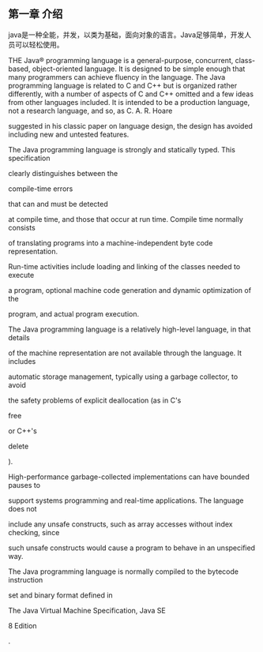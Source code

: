 ## 第一章 介绍

java是一种全能，并发，以类为基础，面向对象的语言。Java足够简单，开发人员可以轻松使用。

THE Java® programming language is a general-purpose, concurrent, class-based, object-oriented language. It is designed to be simple enough that many programmers can achieve fluency in the language. The Java programming language is related to C and C++ but is organized rather differently, with a number of aspects of C and C++ omitted and a few ideas from other languages included. It is intended to be a production language, not a research language, and so, as C. A. R. Hoare

suggested in his classic paper on language design, the design has avoided including new and untested features.

The Java programming language is strongly and statically typed. This specification

clearly distinguishes between the

compile-time errors

that can and must be detected

at compile time, and those that occur at run time. Compile time normally consists

of translating programs into a machine-independent byte code representation.

Run-time activities include loading and linking of the classes needed to execute

a program, optional machine code generation and dynamic optimization of the

program, and actual program execution.

The Java programming language is a relatively high-level language, in that details

of the machine representation are not available through the language. It includes

automatic storage management, typically using a garbage collector, to avoid

the safety problems of explicit deallocation \(as in C's

free

or C++'s

delete

\).

High-performance garbage-collected implementations can have bounded pauses to

support systems programming and real-time applications. The language does not

include any unsafe constructs, such as array accesses without index checking, since

such unsafe constructs would cause a program to behave in an unspecified way.

The Java programming language is normally compiled to the bytecode instruction

set and binary format defined in

The Java Virtual Machine Specification, Java SE

8 Edition

.

